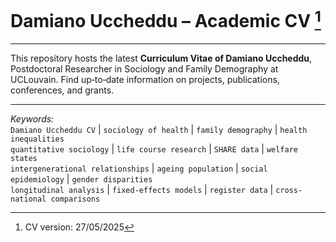 # Damiano Uccheddu – Academic CV [^1] 

---

This repository hosts the latest **Curriculum Vitae of Damiano Uccheddu**, Postdoctoral Researcher in Sociology and Family Demography at UCLouvain. 
Find up‑to‑date information on projects, publications, conferences, and grants.

---

*Keywords:*  
`Damiano Uccheddu CV` | `sociology of health` | `family demography` | `health inequalities`  
`quantitative sociology` | `life course research` | `SHARE data` | `welfare states`  
`intergenerational relationships` | `ageing population` | `social epidemiology` | `gender disparities`  
`longitudinal analysis` | `fixed-effects models` | `register data` | `cross-national comparisons`

[^1]: CV version: 27/05/2025